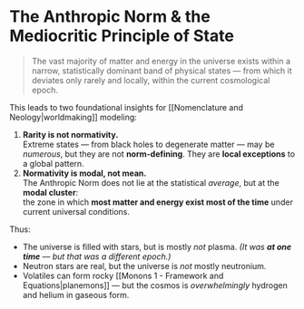 # The Anthropic Norm & the Mediocritic Principle of State

> The vast majority of matter and energy in the universe exists within a narrow, statistically dominant band of physical states —  from which it deviates only rarely and locally, within the current cosmological epoch.

This leads to two foundational insights for [[Nomenclature and Neology|worldmaking]] modeling:
1. **Rarity is not normativity.**  
    Extreme states — from black holes to degenerate matter — may be *numerous*, but they are not **norm-defining**. They are **local exceptions** to a global pattern.    
2. **Normativity is modal, not mean.**  
    The Anthropic Norm does not lie at the statistical *average*, but at the **modal cluster**:  
    the zone in which **most matter and energy exist most of the time** under current universal conditions.

Thus:
- The universe is filled with stars, but is mostly *not* plasma.  *(It was **at one time** — but that was a different epoch.)*
- Neutron stars are real, but the universe is *not* mostly neutronium.    
- Volatiles can form rocky [[Monons 1 - Framework and Equations|planemons]] — but the cosmos is *overwhelmingly* hydrogen and helium in gaseous form.